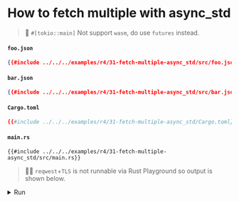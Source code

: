 # How to fetch multiple with async_std

> 🚧 `#[tokio::main]` Not support `wasm`, do use `futures` instead.

#### `foo.json`

```json
{{#include ../../../examples/r4/31-fetch-multiple-async_std/src/foo.json}}
```

#### `bar.json`

```json
{{#include ../../../examples/r4/31-fetch-multiple-async_std/src/bar.json}}
```

#### `Cargo.toml`

```toml
{{#include ../../../examples/r4/31-fetch-multiple-async_std/Cargo.toml}}
```

#### `main.rs`

```rust,edition2021
{{#include ../../../examples/r4/31-fetch-multiple-async_std/src/main.rs}}
```

> 🤷‍♂️ `reqwest`+`TLS` is not runnable via Rust Playground so output is shown below.

<details>
<summary>Run</summary>

```

```

</details>
